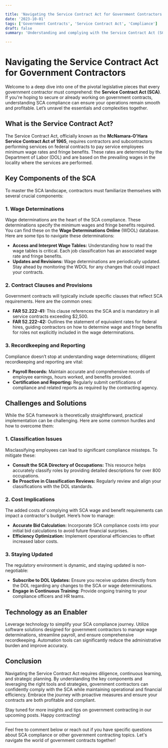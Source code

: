```yaml
---

title: 'Navigating the Service Contract Act for Government Contractors'
date: '2023-10-01'
tags: ['Government Contracts', 'Service Contract Act', 'Compliance']
draft: false
summary: 'Understanding and complying with the Service Contract Act (SCA) is critical for government contractors. This blog post dives into the nuances, requirements, and strategic approaches to mastering the SCA landscape.'

---
```


# Navigating the Service Contract Act for Government Contractors

Welcome to a deep dive into one of the pivotal legislative pieces that every government contractor must comprehend: the **Service Contract Act (SCA)**. If you're hoping to secure or already working on government contracts, understanding SCA compliance can ensure your operations remain smooth and profitable. Let’s unravel the essentials and complexities together.

## What is the Service Contract Act?

The Service Contract Act, officially known as the **McNamara-O'Hara Service Contract Act of 1965**, requires contractors and subcontractors performing services on federal contracts to pay service employees minimum wage rates and fringe benefits. These rates are determined by the Department of Labor (DOL) and are based on the prevailing wages in the locality where the services are performed.

## Key Components of the SCA

To master the SCA landscape, contractors must familiarize themselves with several crucial components:

### 1. **Wage Determinations**

Wage determinations are the heart of the SCA compliance. These determinations specify the minimum wages and fringe benefits required. You can find these on the **Wage Determinations Online** (WDOL) database. Here are some tips to navigate these determinations:
- **Access and Interpret Wage Tables:** Understanding how to read the wage tables is critical. Each job classification has an associated wage rate and fringe benefits.
- **Updates and Revisions:** Wage determinations are periodically updated. Stay ahead by monitoring the WDOL for any changes that could impact your contracts.

### 2. **Contract Clauses and Provisions**

Government contracts will typically include specific clauses that reflect SCA requirements. Here are the common ones:
- **FAR 52.222-41:** This clause references the SCA and is mandatory in all service contracts exceeding $2,500.
- **FAR 52.222-42:** Outlines the statement of equivalent rates for federal hires, guiding contractors on how to determine wage and fringe benefits for roles not explicitly included in the wage determinations.

### 3. **Recordkeeping and Reporting**

Compliance doesn’t stop at understanding wage determinations; diligent recordkeeping and reporting are vital:
- **Payroll Records:** Maintain accurate and comprehensive records of employee earnings, hours worked, and benefits provided.
- **Certification and Reporting:** Regularly submit certifications of compliance and related reports as required by the contracting agency.

## Challenges and Solutions

While the SCA framework is theoretically straightforward, practical implementation can be challenging. Here are some common hurdles and how to overcome them:

### 1. **Classification Issues**

Misclassifying employees can lead to significant compliance missteps. To mitigate these:
- **Consult the SCA Directory of Occupations:** This resource helps accurately classify roles by providing detailed descriptions for over 800 occupations.
- **Be Proactive in Classification Reviews:** Regularly review and align your classifications with the DOL standards.

### 2. **Cost Implications**

The added costs of complying with SCA wage and benefit requirements can impact a contractor's budget. Here’s how to manage:
- **Accurate Bid Calculation:** Incorporate SCA compliance costs into your initial bid calculations to avoid future financial surprises.
- **Efficiency Optimization:** Implement operational efficiencies to offset increased labor costs.

### 3. **Staying Updated**

The regulatory environment is dynamic, and staying updated is non-negotiable:
- **Subscribe to DOL Updates:** Ensure you receive updates directly from the DOL regarding any changes to the SCA or wage determinations.
- **Engage in Continuous Training:** Provide ongoing training to your compliance officers and HR teams.

## Technology as an Enabler

Leverage technology to simplify your SCA compliance journey. Utilize software solutions designed for government contractors to manage wage determinations, streamline payroll, and ensure comprehensive recordkeeping. Automation tools can significantly reduce the administrative burden and improve accuracy.

## Conclusion

Navigating the Service Contract Act requires diligence, continuous learning, and strategic planning. By understanding the key components and leveraging the right tools and strategies, government contractors can confidently comply with the SCA while maintaining operational and financial efficiency. Embrace the journey with proactive measures and ensure your contracts are both profitable and compliant.

Stay tuned for more insights and tips on government contracting in our upcoming posts. Happy contracting!

---

Feel free to comment below or reach out if you have specific questions about SCA compliance or other government contracting topics. Let's navigate the world of government contracts together!